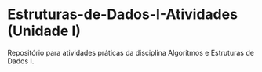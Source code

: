 # Estruturas-de-Dados-I-Atividades (Unidade I)

Repositório para atividades práticas da disciplina Algoritmos e Estruturas de Dados I.
